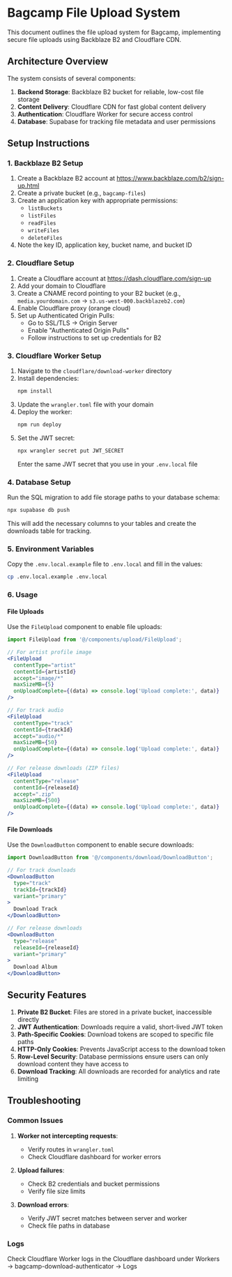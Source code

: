 # Bagcamp File Upload System

This document outlines the file upload system for Bagcamp, implementing secure file uploads using Backblaze B2 and Cloudflare CDN.

## Architecture Overview

The system consists of several components:

1. **Backend Storage**: Backblaze B2 bucket for reliable, low-cost file storage
2. **Content Delivery**: Cloudflare CDN for fast global content delivery
3. **Authentication**: Cloudflare Worker for secure access control
4. **Database**: Supabase for tracking file metadata and user permissions

## Setup Instructions

### 1. Backblaze B2 Setup

1. Create a Backblaze B2 account at https://www.backblaze.com/b2/sign-up.html
2. Create a private bucket (e.g., `bagcamp-files`)
3. Create an application key with appropriate permissions:
   - `listBuckets`
   - `listFiles`
   - `readFiles`
   - `writeFiles`
   - `deleteFiles`
4. Note the key ID, application key, bucket name, and bucket ID

### 2. Cloudflare Setup

1. Create a Cloudflare account at https://dash.cloudflare.com/sign-up
2. Add your domain to Cloudflare
3. Create a CNAME record pointing to your B2 bucket (e.g., `media.yourdomain.com` → `s3.us-west-000.backblazeb2.com`)
4. Enable Cloudflare proxy (orange cloud)
5. Set up Authenticated Origin Pulls:
   - Go to SSL/TLS → Origin Server
   - Enable "Authenticated Origin Pulls"
   - Follow instructions to set up credentials for B2

### 3. Cloudflare Worker Setup

1. Navigate to the `cloudflare/download-worker` directory
2. Install dependencies:
   ```bash
   npm install
   ```
3. Update the `wrangler.toml` file with your domain
4. Deploy the worker:
   ```bash
   npm run deploy
   ```
5. Set the JWT secret:
   ```bash
   npx wrangler secret put JWT_SECRET
   ```
   Enter the same JWT secret that you use in your `.env.local` file

### 4. Database Setup

Run the SQL migration to add file storage paths to your database schema:

```bash
npx supabase db push
```

This will add the necessary columns to your tables and create the downloads table for tracking.

### 5. Environment Variables

Copy the `.env.local.example` file to `.env.local` and fill in the values:

```bash
cp .env.local.example .env.local
```

### 6. Usage

#### File Uploads

Use the `FileUpload` component to enable file uploads:

```jsx
import FileUpload from '@/components/upload/FileUpload';

// For artist profile image
<FileUpload 
  contentType="artist" 
  contentId={artistId}
  accept="image/*"
  maxSizeMB={5}
  onUploadComplete={(data) => console.log('Upload complete:', data)}
/>

// For track audio
<FileUpload 
  contentType="track" 
  contentId={trackId}
  accept="audio/*"
  maxSizeMB={50}
  onUploadComplete={(data) => console.log('Upload complete:', data)}
/>

// For release downloads (ZIP files)
<FileUpload 
  contentType="release" 
  contentId={releaseId}
  accept=".zip"
  maxSizeMB={500}
  onUploadComplete={(data) => console.log('Upload complete:', data)}
/>
```

#### File Downloads

Use the `DownloadButton` component to enable secure downloads:

```jsx
import DownloadButton from '@/components/download/DownloadButton';

// For track downloads
<DownloadButton 
  type="track"
  trackId={trackId}
  variant="primary"
>
  Download Track
</DownloadButton>

// For release downloads
<DownloadButton 
  type="release"
  releaseId={releaseId}
  variant="primary"
>
  Download Album
</DownloadButton>
```

## Security Features

1. **Private B2 Bucket**: Files are stored in a private bucket, inaccessible directly
2. **JWT Authentication**: Downloads require a valid, short-lived JWT token
3. **Path-Specific Cookies**: Download tokens are scoped to specific file paths
4. **HTTP-Only Cookies**: Prevents JavaScript access to the download token
5. **Row-Level Security**: Database permissions ensure users can only download content they have access to
6. **Download Tracking**: All downloads are recorded for analytics and rate limiting

## Troubleshooting

### Common Issues

1. **Worker not intercepting requests**:
   - Verify routes in `wrangler.toml`
   - Check Cloudflare dashboard for worker errors

2. **Upload failures**:
   - Check B2 credentials and bucket permissions
   - Verify file size limits

3. **Download errors**:
   - Verify JWT secret matches between server and worker
   - Check file paths in database

### Logs

Check Cloudflare Worker logs in the Cloudflare dashboard under Workers → bagcamp-download-authenticator → Logs 